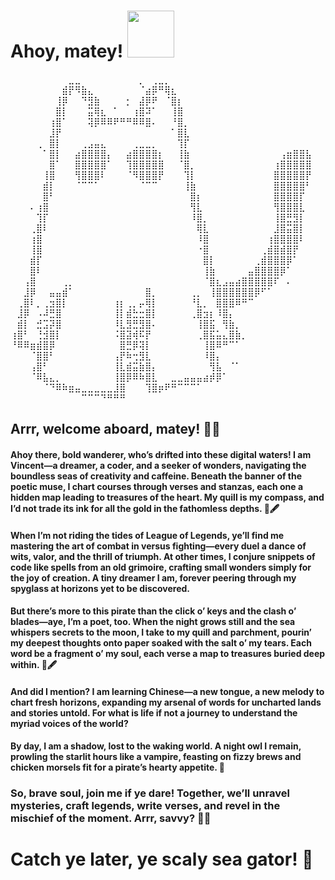 # Ahoy, matey! <img src="https://github.com/Anmol-Baranwal/Cool-GIFs-For-GitHub/assets/74038190/2c79649a-b04c-4c78-998f-c126db48305c" width="75">&nbsp;

⠀⠀⠀⠀⠀⠀⠀⠀⠀⣀⣀⠀⠀⠀⠀⠀⠀⠀⠀⠀⡀⠀⢀⣀⡀⠀⠀⠀⠀⠀⠀⠀⠀⠀⠀⠀⠀⠀⠀⠀⠀⠀⠀⠀⠀⠀⠀
⠀⠀⠀⠀⠀⠀⠀⠀⣾⡟⠻⣷⣄⠀⠀⠀⠀⠀⠀⠀⠈⣴⡿⠛⢿⣆⠀⠀⠀⠀⠀⠀⠀⠀⠀⠀⠀⠀⠀⠀⠀⠀⠀⠀⠀⠀⠀
⠀⠀⠀⠀⠀⠀⠀⢸⡿⠀⠀⠙⣻⣷⠀⠀⠀⠀⡂⠀⣼⡿⠟⠀⠈⣿⡆⠀⠀⠀⠀⠀⠀⠀⠀⠀⠀⠀⠀⠀⠀⠀⠀⠀⠀⠀⠀
⠀⠀⠀⠀⠀⠀⠀⣿⡇⠀⠀⠀⣭⢿⣆⠀⠁⠀⠀⢰⣿⠽⠁⠀⠀⢸⣿⠀⠀⠀⠀⠀⠀⠀⠀⠀⠀⠀⠀⠀⠀⠀⠀⠀⠀⠀⠀
⠀⠀⠀⠀⠀⠀⢰⣿⠁⠀⠀⠀⢽⡿⠿⠿⠟⠛⠛⠿⠿⣿⠄⠀⠀⠘⣿⡀⠀⠀⠀⠀⠀⠀⠀⠀⠀⠀⠀⠀⠀⠀⠀⠀⠀⠀⠀
⠀⠀⠀⠀⠀⠀⣸⡟⠀⠀⠀⠀⠀⠀⠀⠀⠀⠀⠀⠀⠀⠀⠀⠀⠀⠁⣿⣇⠀⠀⠀⠀⠀⠀⠀⠀⠀⠀⠀⠀⠀⠀⠀⠀⠀⠀⠀
⠀⠀⠀⠀⢀⠀⣿⡇⠀⠀⠀⢀⣠⣤⣄⠀⠀⠀⠀⢀⣀⣀⡀⠀⠀⠀⢹⡏⠀⠀⠀⠀⠀⠀⠀⠀⠀⠀⠀⠀⠀⠀⠀⠀⠀⠀⠀
⠀⠀⠀⠀⠀⠁⣿⡇⠀⠀⣴⣿⣿⣿⣿⡄⠀⠀⣴⣿⣿⣿⣿⡆⠀⠀⢸⣷⠀⠀⠀⠀⠀⠀⠀⠀⠀⠀⠀⠀⠀⠀⢠⣶⣿⣿⣧ 
⠀⠀⠀⠀⠀⠀⣿⠁⠀⠀⣿⣿⣿⣿⣿⠁⠀⠀⢹⣿⣿⣿⣿⣿⠀⠀⠈⣿⡀⠀⠀⠀⠀⠀⠀⠀⠀⠀⠀⠀⠀⢰⣿⣿⣿⣿⣿
⠀⠀⠀⠀⠀⢸⣿⠀⠀⠀⢻⣿⣿⣿⠇⠀⠀⠀⠈⠻⣿⣿⣿⡟⠀⠀⠀⢹⡇⠀⠀⠀⠀⠀⠀⠀⠀⠀⠀⠀⠀⣿⣿⣿⣿⣿⡟
⠀⠀⠀⠀⠀⣾⡇⠀⠀⠀⠈⠉⠉⠁⠀⠀⠀⠀⠀⠀⠈⠉⠉⠀⠀⠀⠀⢸⣷⠀⠀⠀⠀⠀⠀⠀⠀⠀⠀⠀⠀⣿⣿⣿⣿⣿⠃
⠀⠀⠀⠀⠀⣿⠃⠀⠀⠀⠀⠀⠀⠀⠀⠀⠀⠀⠀⠀⠀⠀⠀⠀⠀⠀⠀⠀⣿⡆⠀⠀⠀⠀⠀⠀⠀⠀⠀⠀⠀⣿⣿⣿⣿⡏⠀
⠀⠀⠀⠄⢰⣿⠀⠀⠀⠀⠀⠀⠀⠀⠀⠀⠀⠀⠀⠀⠀⠀⠀⠀⠀⠀⠀⠀⢻⣇⠀⠀⠀⠀⠀⠀⠀⠀⠀⠀⠀⢻⣿⣿⣿⣇⠀
⠀⠀⠀⠀⢹⡏⠀⠀⠀⠀⠀⠀⠀⠀⠀⠀⠀⠀⠀⠀⠀⠀⠀⠀⠀⠀⠀⠀⠸⣿⡀⠀⠀⠀⠀⠀⠀⠀⠀⠀⠀⢸⣿⣛⣻⡇⠀
⠀⠀⠀⢀⣿⠇⠀⠀⠀⠀⠀⠀⠀⠀⠀⠀⠀⠀⠀⠀⠀⠀⠀⠀⠀⠀⠀⠀⠀⢿⣇⠀⠀⠀⠀⠀⠀⠀⠀⠀⠀⣸⣿⣭⣿⡇⠀
⠀⠀⠀⢰⣿⠀⠀⠀⠀⠀⠀⠀⠀⠀⠀⠀⠀⠀⠀⠀⠀⠀⠀⠀⠀⠀⠀⠀⠀⠸⣿⠀⠀⠀⠀⠀⠀⠀⠀⠀⢰⣿⣿⣿⣿⠇⠀
⠀⠀⠀⢸⣿⠀⠀⠀⠀⠀⠀⠀⠀⠀⠀⠀⠀⠀⠀⠀⠀⠀⠀⠀⠀⠀⠀⠀⠀⠐⣿⠀⠀⠀⠀⠀⠀⠀⠀⢀⣾⣿⣾⣿⡟⠀⠀
⠀⠀⠀⣾⡏⠀⠀⠀⠀⠀⠀⠀⠀⠀⠀⠀⠀⠀⠀⠀⠀⠀⠀⠀⠀⠀⠀⠀⠀⠀⣿⡇⠀⠀⠀⠀⠀⠀⢀⣾⣿⣿⣿⡿⠁⠀⠀
⠀⠀⠀⣿⠇⠀⠀⠀⠀⠀⠀⠀⠀⠀⠀⠀⠀⠀⠀⠀⠀⠀⠀⠀⠀⠀⠀⠀⠀⠀⢸⣷⠀⠀⠀⠀⠀⣤⣿⣿⣿⣿⡿⠁⠀⠀⠀
⠀⠀⢠⣿⠀⠀⠀⠀⢀⡀⠀⠀⠀⠀⠀⠀⠀⠀⠀⠀⠀⠀⠀⠀⠀⠀⠀⠀⠀⠀⠈⣿⣆⣠⣤⣴⣿⣿⣿⣿⣿⠏⠀⠄⠀⠀⠀
⠀⠀⣸⡿⠀⠀⣤⣤⣾⠁⠀⠀⠀⠀⠀⠀⠀⠀⠀⠀⠀⣿⡀⠀⠀⠀⠀⠀⢀⡀⠀⢸⣿⣿⣿⣿⣿⣿⡿⠋⠁⠀⠀⠀⠀⠀⠀
⠀⢀⣿⠇⡀⢀⣲⣿⡇⠀⠀⠀⠀⠀⠀⠀⢰⡆⢀⡀⡤⢿⡇⠀⠀⠀⠀⠀⠘⣇⡀⠀⣿⣿⣿⠿⠛⠉⠀⠀⠀⠀⠀⠀⠀⠀⠀
⠀⣸⡿⠀⠠⠼⣛⣿⠀⠀⠀⠀⠀⠀⠀⠀⢸⡇⣾⣓⣒⣿⡇⠀⠀⠀⠀⠀⢀⣿⣲⡆⠸⣿⡄⠀⠀⠀⠀⠀⠀⠀⠀⠀⠀⠀⠀
⠀⣾⡇⠀⣚⣩⡽⣿⠀⠀⠀⠀⠀⠀⠀⠀⠸⣇⣻⣛⣻⣿⠄⠀⠀⠀⠀⠀⠀⢸⣿⣯⠀⢻⣷⡀⠀⠀⠀⠀⠀⠀⠀⠀⠀⠀⠀
⢰⣿⠃⠀⢘⣺⣿⡇⠀⠀⠀⠀⠀⠀⠀⠀⠨⣿⣽⢾⠯⡟⠀⠀⠀⠀⠀⠀⠀⢀⣿⣯⣥⣄⣿⣷⡀⠀⠀⠀⠀⠀⠀⠀⠀⠀⠀
⠘⠿⠿⣶⣾⣿⡿⠀⠀⠀⠀⠀⠀⠀⠀⠀⠀⣿⣛⡿⢽⡇⠀⠀⠀⠀⠀⠀⠀⠀⢸⣿⠿⠛⠉⠁⠀⠀⠀⠀⠀⠀⠀⠀⠀⠀⠀
⠀⠀⠀⠈⣿⣿⠃⠀⠀⠀⠀⠀⠀⠀⠀⠀⢠⡟⠷⢒⣻⣇⠀⠀⠀⠀⠀⠀⠀⠀⠸⣿⡄⠀⠀⠀⠀⠀⠀⠀⠀⠀⠀⠀⠀⠀⠀
⠀⠀⠀⢠⣿⠃⠀⠀⠀⠀⠀⠀⠀⠀⠀⠀⢸⣇⣾⣭⣷⣿⡄⠀⠀⠀⠀⠀⠀⠀⠀⢻⣧⠀⠈⠁⠀⠀⠀⠀⠀⠀⠀⠀⠀⠀⠀
⠀⠀⠀⠈⠿⣧⣄⡀⠀⠀⠀⠀⠀⠀⠀⠀⢸⣿⡿⠿⠷⣿⣇⠀⠀⣀⣀⣤⣤⣤⣴⡾⡿⠁⠀⠀⠀⠀⠀⠀⠀⠀⠀⠀⠀⠀⠀
⠀⠀⠀⠀⠀⠈⠙⠿⠷⣶⣤⣀⣀⣀⣀⣀⣸⣿⠀⠀⠀⢹⣿⡶⠟⠛⠉⠉⠉⠁⠀⠀⠀⠀⠀⠀⠀⠀⠀⠀⠀⠀⠀⠀⠀⠀⠀
⠀⠀⠀⠀⠀⠀⠀⠀⠀⠀⠀⠉⠉⠉⠙⠛⠛⠛⠀⠀⠀⠀⠀⠀⠀⠀⠀⠀⠀⠀⠀⠀⠀⠀⠀⠀⠀⠀⠀⠀⠀⠀⠀⠀⠀⠀⠀

## Arrr, welcome aboard, matey! 🏴‍☠️ 

#### Ahoy there, bold wanderer, who’s drifted into these digital waters! I am Vincent—a dreamer, a coder, and a seeker of wonders, navigating the boundless seas of creativity and caffeine. Beneath the banner of the poetic muse, I chart courses through verses and stanzas, each one a hidden map leading to treasures of the heart. My quill is my compass, and I’d not trade its ink for all the gold in the fathomless depths. 🌊🖋️
#### When I’m not riding the tides of League of Legends, ye’ll find me mastering the art of combat in versus fighting—every duel a dance of wits, valor, and the thrill of triumph. At other times, I conjure snippets of code like spells from an old grimoire, crafting small wonders simply for the joy of creation. A tiny dreamer I am, forever peering through my spyglass at horizons yet to be discovered.
#### But there’s more to this pirate than the click o’ keys and the clash o’ blades—aye, I’m a poet, too. When the night grows still and the sea whispers secrets to the moon, I take to my quill and parchment, pourin’ my deepest thoughts onto paper soaked with the salt o’ my tears. Each word be a fragment o’ my soul, each verse a map to treasures buried deep within. 🌙🖋️
#### And did I mention? I am learning Chinese—a new tongue, a new melody to chart fresh horizons, expanding my arsenal of words for uncharted lands and stories untold. For what is life if not a journey to understand the myriad voices of the world?

#### By day, I am a shadow, lost to the waking world. A night owl I remain, prowling the starlit hours like a vampire, feasting on fizzy brews and chicken morsels fit for a pirate’s hearty appetite. 🍗

### So, brave soul, join me if ye dare! Together, we’ll unravel mysteries, craft legends, write verses, and revel in the mischief of the moment. Arrr, savvy? 🏴‍☠️

# Catch ye later, ye scaly sea gator! 🐊
